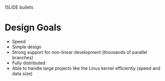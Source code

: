 !SLIDE bullets
# Design Goals #

- Speed
- Simple design
- Strong support for non-linear development (thousands of parallel branches)
- Fully distributed
- Able to handle large projects like the Linux kernel efficiently (speed and data size)
